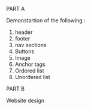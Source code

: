 PART A

Demonstartion of the following :
1. header
2. footer
3. nav sections
4. Buttons
5. Image
6. Anchor tags
7. Ordered list
8. Unordered list

PART B

Website design 
